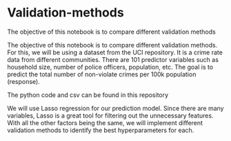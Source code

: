 # Validation-methods
The objective of this notebook is to compare different validation methods

The objective of this notebook is to compare different validation methods. For this, we will be using a dataset from the UCI repository. 
It is a crime rate data from different communities. There are 101 predictor variables such as household size, number of police officers, population, etc. The goal is to predict the total number of non-violate crimes per 100k population (response).

The python code and csv can be found in this repository

We will use Lasso regression for our prediction model. Since there are many variables, Lasso is a great tool for filtering out the unnecessary features. With all the other factors being the same, we will implement different validation methods to identify the best hyperparameters for each.
